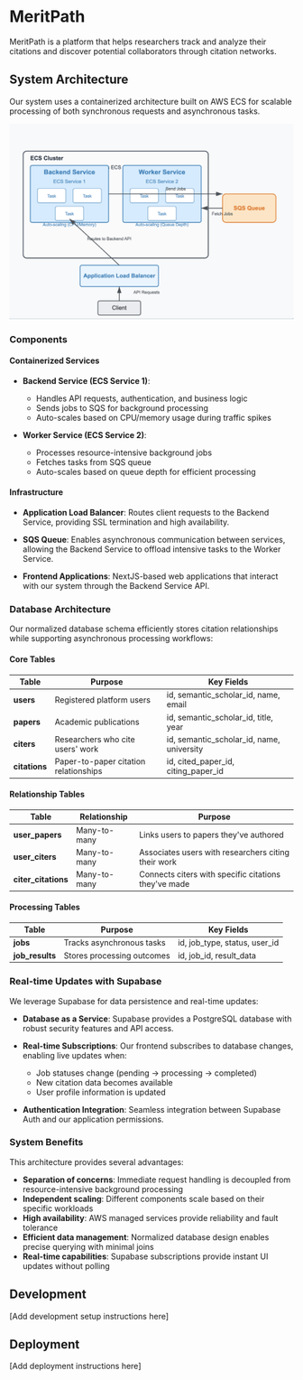 # MeritPath

MeritPath is a platform that helps researchers track and analyze their citations and discover potential collaborators through citation networks.

## System Architecture

Our system uses a containerized architecture built on AWS ECS for scalable processing of both synchronous requests and asynchronous tasks.

![System Architecture Diagram](docs/static/img/architecture.png)

### Components

#### Containerized Services
- **Backend Service (ECS Service 1)**: 
  - Handles API requests, authentication, and business logic
  - Sends jobs to SQS for background processing
  - Auto-scales based on CPU/memory usage during traffic spikes

- **Worker Service (ECS Service 2)**: 
  - Processes resource-intensive background jobs
  - Fetches tasks from SQS queue
  - Auto-scales based on queue depth for efficient processing

#### Infrastructure
- **Application Load Balancer**: Routes client requests to the Backend Service, providing SSL termination and high availability.

- **SQS Queue**: Enables asynchronous communication between services, allowing the Backend Service to offload intensive tasks to the Worker Service.

- **Frontend Applications**: NextJS-based web applications that interact with our system through the Backend Service API.

### Database Architecture

Our normalized database schema efficiently stores citation relationships while supporting asynchronous processing workflows:

#### Core Tables

| Table | Purpose | Key Fields |
|-------|---------|------------|
| **users** | Registered platform users | id, semantic_scholar_id, name, email |
| **papers** | Academic publications | id, semantic_scholar_id, title, year |
| **citers** | Researchers who cite users' work | id, semantic_scholar_id, name, university |
| **citations** | Paper-to-paper citation relationships | id, cited_paper_id, citing_paper_id |

#### Relationship Tables

| Table | Relationship | Purpose |
|-------|-------------|---------|
| **user_papers** | Many-to-many | Links users to papers they've authored |
| **user_citers** | Many-to-many | Associates users with researchers citing their work |
| **citer_citations** | Many-to-many | Connects citers with specific citations they've made |

#### Processing Tables

| Table | Purpose | Key Fields |
|-------|---------|------------|
| **jobs** | Tracks asynchronous tasks | id, job_type, status, user_id |
| **job_results** | Stores processing outcomes | id, job_id, result_data |

### Real-time Updates with Supabase

We leverage Supabase for data persistence and real-time updates:

- **Database as a Service**: Supabase provides a PostgreSQL database with robust security features and API access.

- **Real-time Subscriptions**: Our frontend subscribes to database changes, enabling live updates when:
  - Job statuses change (pending → processing → completed)
  - New citation data becomes available
  - User profile information is updated

- **Authentication Integration**: Seamless integration between Supabase Auth and our application permissions.

### System Benefits

This architecture provides several advantages:
- **Separation of concerns**: Immediate request handling is decoupled from resource-intensive background processing
- **Independent scaling**: Different components scale based on their specific workloads
- **High availability**: AWS managed services provide reliability and fault tolerance
- **Efficient data management**: Normalized database design enables precise querying with minimal joins
- **Real-time capabilities**: Supabase subscriptions provide instant UI updates without polling

## Development

[Add development setup instructions here]

## Deployment

[Add deployment instructions here]